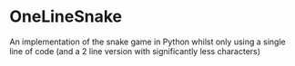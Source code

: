 # OneLineSnake
An implementation of the snake game in Python whilst only using a single line of code (and a 2 line version with significantly less characters)
